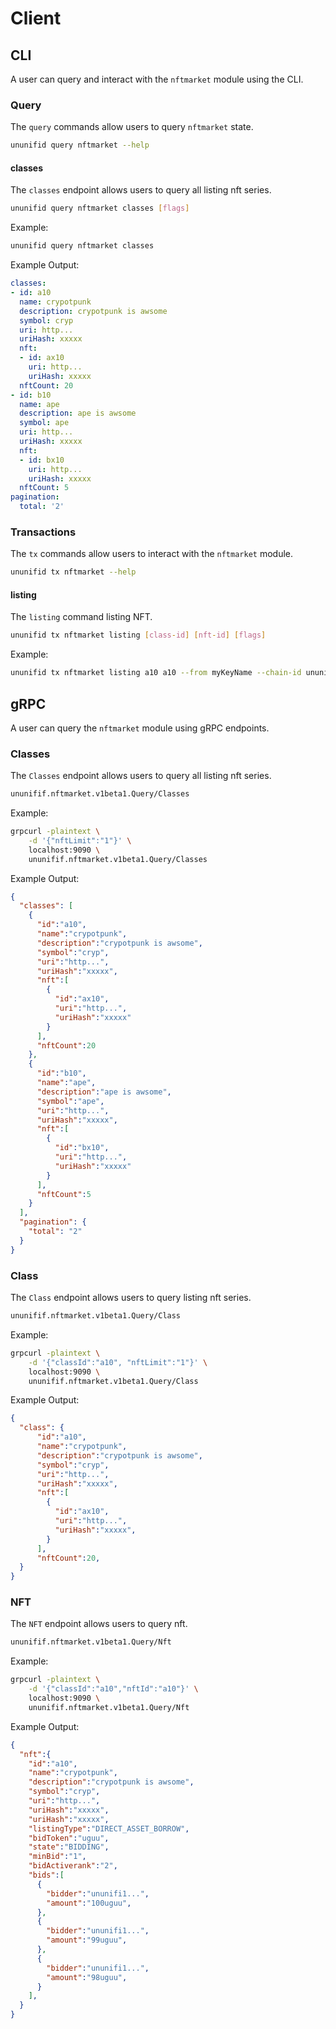 <!--
order: 6
-->

# Client

## CLI

A user can query and interact with the `nftmarket` module using the CLI.

### Query

The `query` commands allow users to query `nftmarket` state.

```sh
ununifid query nftmarket --help
```
<!-- todo: write section -->
#### classes

The `classes` endpoint allows users to query all listing nft series.

```sh
ununifid query nftmarket classes [flags]
```

Example:

```sh
ununifid query nftmarket classes 
```

Example Output:

```yml
classes:
- id: a10
  name: crypotpunk
  description: crypotpunk is awsome
  symbol: cryp
  uri: http...
  uriHash: xxxxx
  nft:
  - id: ax10
    uri: http...
    uriHash: xxxxx
  nftCount: 20
- id: b10
  name: ape
  description: ape is awsome
  symbol: ape
  uri: http...
  uriHash: xxxxx
  nft:
  - id: bx10
    uri: http...
    uriHash: xxxxx
  nftCount: 5
pagination:
  total: '2'
```

### Transactions

The `tx` commands allow users to interact with the `nftmarket` module.

```sh
ununifid tx nftmarket --help
```

#### listing

The `listing` command listing NFT.

```sh
ununifid tx nftmarket listing [class-id] [nft-id] [flags]
```

Example:

```sh
ununifid tx nftmarket listing a10 a10 --from myKeyName --chain-id ununifi-x
```

<!-- todo: write section -->
## gRPC

A user can query the `nftmarket` module using gRPC endpoints.

### Classes

The `Classes` endpoint allows users to query all listing nft series.

```sh
ununifif.nftmarket.v1beta1.Query/Classes
```

Example:

```sh
grpcurl -plaintext \
    -d '{"nftLimit":"1"}' \
    localhost:9090 \
    ununifif.nftmarket.v1beta1.Query/Classes
```

Example Output:

```json
{
  "classes": [
    {
      "id":"a10",
      "name":"crypotpunk",
      "description":"crypotpunk is awsome",
      "symbol":"cryp",
      "uri":"http...",
      "uriHash":"xxxxx",
      "nft":[
        {
          "id":"ax10",
          "uri":"http...",
          "uriHash":"xxxxx"
        }
      ],
      "nftCount":20
    },
    {
      "id":"b10",
      "name":"ape",
      "description":"ape is awsome",
      "symbol":"ape",
      "uri":"http...",
      "uriHash":"xxxxx",
      "nft":[
        {
          "id":"bx10",
          "uri":"http...",
          "uriHash":"xxxxx"
        }
      ],
      "nftCount":5
    }
  ],
  "pagination": {
    "total": "2"
  }
}
```

### Class

The `Class` endpoint allows users to query listing nft series.

```sh
ununifif.nftmarket.v1beta1.Query/Class
```

Example:

```sh
grpcurl -plaintext \
    -d '{"classId":"a10", "nftLimit":"1"}' \
    localhost:9090 \
    ununifif.nftmarket.v1beta1.Query/Class
```

Example Output:

```json
{
  "class": {
      "id":"a10",
      "name":"crypotpunk",
      "description":"crypotpunk is awsome",
      "symbol":"cryp",
      "uri":"http...",
      "uriHash":"xxxxx",
      "nft":[
        {
          "id":"ax10",
          "uri":"http...",
          "uriHash":"xxxxx",
        }
      ],
      "nftCount":20,
  }
}
```

### NFT

The `NFT` endpoint allows users to query nft.

```sh
ununifif.nftmarket.v1beta1.Query/Nft
```

Example:

```sh
grpcurl -plaintext \
    -d '{"classId":"a10","nftId":"a10"}' \
    localhost:9090 \
    ununifif.nftmarket.v1beta1.Query/Nft
```

Example Output:

```json
{
  "nft":{
    "id":"a10",
    "name":"crypotpunk",
    "description":"crypotpunk is awsome",
    "symbol":"cryp",
    "uri":"http...",
    "uriHash":"xxxxx",
    "uriHash":"xxxxx",
    "listingType":"DIRECT_ASSET_BORROW",
    "bidToken":"uguu",
    "state":"BIDDING",
    "minBid":"1",
    "bidActiverank":"2",
    "bids":[
      {
        "bidder":"ununifi1...",
        "amount":"100uguu",
      },
      {
        "bidder":"ununifi1...",
        "amount":"99uguu",
      },
      {
        "bidder":"ununifi1...",
        "amount":"98uguu",
      }
    ],
  }
}
```
